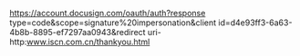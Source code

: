 https://account.docusign.com/oauth/auth?response type=code&scope=signature%20impersonation&client id=d4e93ff3-6a63-4b8b-8895-ef7297aa0943&redirect uri-http:www.iscn.com.cn/thankyou.html